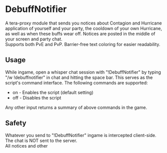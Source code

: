 # DebuffNotifier
A tera-proxy module that sends you notices about Contagion and Hurricane application of yourself and your party, the cooldown of your own Hurricane, as well as when these buffs wear off. Notices are posted in the middle of your screen and party chat.  
Supports both PvE and PvP. Barrier-free text coloring for easier readability.  
  
## Usage  
While ingame, open a whisper chat session with "!DebuffNotifier" by typing "/w !debuffnotifier" in chat and hitting the space bar.
This serves as the script's command interface. 
The following commands are supported:  
  
* on - Enables the script (default setting)  
* off - Disables the script  
  
Any other input returns a summary of above commands in the game.
  
## Safety
Whatever you send to "!DebuffNotifier" ingame is intercepted client-side. The chat is NOT sent to the server.  
All notices and other 
